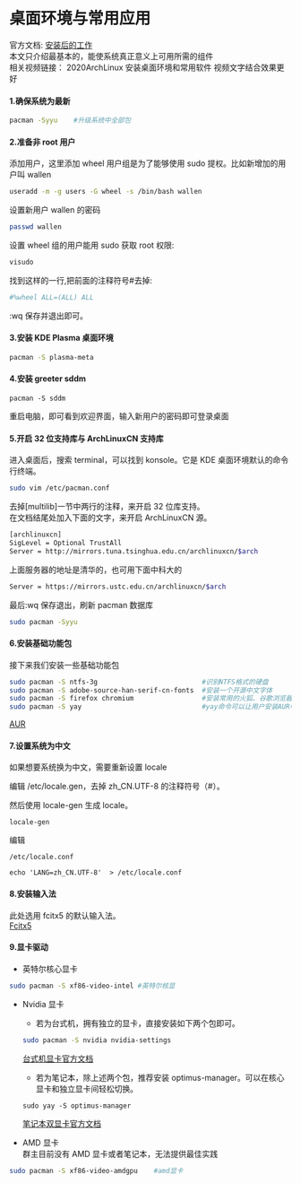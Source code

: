 # 桌面环境与常用应用

官方文档: [安装后的工作](<https://wiki.archlinux.org/index.php/General_recommendations_(%E7%AE%80%E4%BD%93%E4%B8%AD%E6%96%87)>)  
本文只介绍最基本的，能使系统真正意义上可用所需的组件  
相关视频链接： 2020ArchLinux 安装桌面环境和常用软件 视频文字结合效果更好

#### 1.确保系统为最新

```bash
pacman -Syyu    #升级系统中全部包
```

#### 2.准备非 root 用户

添加用户，这里添加 wheel 用户组是为了能够使用 sudo 提权。比如新增加的用户叫 wallen

```bash
useradd -m -g users -G wheel -s /bin/bash wallen
```

设置新用户 wallen 的密码

```bash
passwd wallen
```

设置 wheel 组的用户能用 sudo 获取 root 权限:

```bash
visudo
```

找到这样的一行,把前面的注释符号#去掉:

```bash
#%wheel ALL=(ALL) ALL
```

:wq 保存并退出即可。

#### 3.安装 KDE Plasma 桌面环境

```bash
pacman -S plasma-meta
```

#### 4.安装 greeter sddm

```
pacman -S sddm
```

重启电脑，即可看到欢迎界面，输入新用户的密码即可登录桌面

#### 5.开启 32 位支持库与 ArchLinuxCN 支持库

进入桌面后，搜索 terminal，可以找到 konsole。它是 KDE 桌面环境默认的命令行终端。

```bash
sudo vim /etc/pacman.conf
```

去掉[multilib]一节中两行的注释，来开启 32 位库支持。  
在文档结尾处加入下面的文字，来开启 ArchLinuxCN 源。

```bash
[archlinuxcn]
SigLevel = Optional TrustAll
Server = http://mirrors.tuna.tsinghua.edu.cn/archlinuxcn/$arch
```

上面服务器的地址是清华的，也可用下面中科大的

```bash
Server = https://mirrors.ustc.edu.cn/archlinuxcn/$arch
```

最后:wq 保存退出，刷新 pacman 数据库

```bash
sudo pacman -Syyu
```

#### 6.安装基础功能包

<!-- 3：安装自动补全工具  待确认这个包是否在kde

    pacman -S bash-completion

待确认yay是否可通过ArchLinuxCN安装
     -->

接下来我们安装一些基础功能包

```bash
sudo pacman -S ntfs-3g                          #识别NTFS格式的硬盘
sudo pacman -S adobe-source-han-serif-cn-fonts  #安装一个开源中文字体
sudo pacman -S firefox chromium                 #安装常用的火狐、谷歌浏览器
sudo pacman -S yay                              #yay命令可以让用户安装AUR中的软件
```

[AUR](https://aur.archlinux.org/)

#### 7.设置系统为中文

如果想要系统换为中文，需要重新设置 locale

编辑 /etc/locale.gen，去掉 zh_CN.UTF-8 的注释符号（#）。

然后使用 locale-gen 生成 locale。

    locale-gen

编辑

    /etc/locale.conf

    echo 'LANG=zh_CN.UTF-8'  > /etc/locale.conf

#### 8.安装输入法

此处选用 fcitx5 的默认输入法。  
[Fcitx5](https://wiki.archlinux.org/index.php/Fcitx5)

#### 9.显卡驱动

- 英特尔核心显卡

```bash
sudo pacman -S xf86-video-intel #英特尔核显
```

- Nvidia 显卡

  - 若为台式机，拥有独立的显卡，直接安装如下两个包即可。

  ```bash
  sudo pacman -S nvidia nvidia-settings
  ```

  [台式机显卡官方文档](https://wiki.archlinux.org/index.php/NVIDIA)

  - 若为笔记本，除上述两个包，推荐安装 optimus-manager。可以在核心显卡和独立显卡间轻松切换。

  ```
  sudo yay -S optimus-manager
  ```

  [笔记本双显卡官方文档](https://wiki.archlinux.org/index.php/NVIDIA_Optimus)

- AMD 显卡  
  群主目前没有 AMD 显卡或者笔记本，无法提供最佳实践

```bash
sudo pacman -S xf86-video-amdgpu    #amd显卡
```
